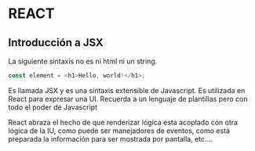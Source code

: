 # REACT

## Introducción a JSX

La siguiente sintaxis no es ni html ni un string.

```javascript
const element = <h1>Hello, world!</h1>;
```

Es llamada JSX y es una sintaxis extensible de Javascript. Es utilizada en React para expresar una UI. Recuerda a un lenguaje de plantillas pero con todo el poder de Javascript

React abraza el hecho de que renderizar  lógica esta acoplado con otra lógica de la IU,  como puede ser manejadores de eventos, como está preparada la información para ser mostrada por pantalla, etc....



